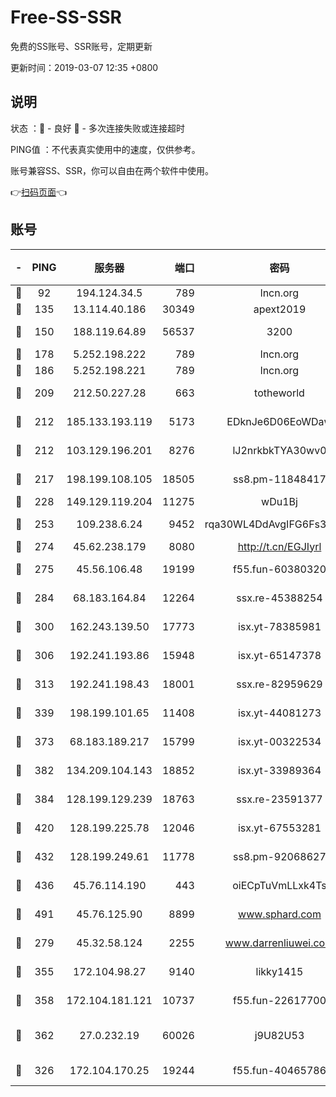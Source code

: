 # Free-SS-SSR

免费的SS账号、SSR账号，定期更新

更新时间：2019-03-07 12:35 +0800

## 说明

状态     ：🙂 - 良好 🙁 - 多次连接失败或连接超时

PING值   ：不代表真实使用中的速度，仅供参考。

账号兼容SS、SSR，你可以自由在两个软件中使用。

👉[扫码页面](https://liesauer.github.io/Free-SS-SSR/)👈

## 账号

|-|PING|服务器|端口|密码|加密方式|区域|
|:----:|:----:|:-----:|-----:|:----:|:----:|:----:|
|🙂|92|194.124.34.5|789|lncn.org|rc4|JP|
|🙂|135|13.114.40.186|30349|apext2019|chacha20|JP|
|🙂|150|188.119.64.89|56537|3200|aes-256-cfb|RU|
|🙂|178|5.252.198.222|789|lncn.org|rc4|JP|
|🙂|186|5.252.198.221|789|lncn.org|rc4|JP|
|🙂|209|212.50.227.28|663|totheworld|aes-256-cfb|US|
|🙂|212|185.133.193.119|5173|EDknJe6D06EoWDaw|aes-256-cfb|US|
|🙂|212|103.129.196.201|8276|lJ2nrkbkTYA30wv0|aes-256-cfb|US|
|🙂|217|198.199.108.105|18505|ss8.pm-11848417|aes-256-cfb|US|
|🙂|228|149.129.119.204|11275|wDu1Bj|rc4-md5|HK|
|🙂|253|109.238.6.24|9452|rqa30WL4DdAvgIFG6Fs3znzTa|aes-256-cfb|FR|
|🙂|274|45.62.238.179|8080|http://t.cn/EGJIyrl|rc4-md5|CA|
|🙂|275|45.56.106.48|19199|f55.fun-60380320|aes-256-cfb|US|
|🙂|284|68.183.164.84|12264|ssx.re-45388254|aes-256-cfb|US|
|🙂|300|162.243.139.50|17773|isx.yt-78385981|aes-256-cfb|US|
|🙂|306|192.241.193.86|15948|isx.yt-65147378|aes-256-cfb|US|
|🙂|313|192.241.198.43|18001|ssx.re-82959629|aes-256-cfb|US|
|🙂|339|198.199.101.65|11408|isx.yt-44081273|aes-256-cfb|US|
|🙂|373|68.183.189.217|15799|isx.yt-00322534|aes-256-cfb|SG|
|🙂|382|134.209.104.143|18852|isx.yt-33989364|aes-256-cfb|SG|
|🙂|384|128.199.129.239|18763|ssx.re-23591377|aes-256-cfb|SG|
|🙂|420|128.199.225.78|12046|isx.yt-67553281|aes-256-cfb|SG|
|🙂|432|128.199.249.61|11778|ss8.pm-92068627|aes-256-cfb|SG|
|🙂|436|45.76.114.190|443|oiECpTuVmLLxk4Ts|aes-256-cfb|AU|
|🙂|491|45.76.125.90|8899|www.sphard.com|aes-256-cfb|AU|
|🙂|279|45.32.58.124|2255|www.darrenliuwei.com|aes-256-cfb|JP|
|🙂|355|172.104.98.27|9140|likky1415|aes-256-cfb|JP|
|🙂|358|172.104.181.121|10737|f55.fun-22617700|aes-256-cfb|SG|
|🙂|362|27.0.232.19|60026|j9U82U53|xchacha20-ietf-poly1305|HK|
|🙁|326|172.104.170.25|19244|f55.fun-40465786|aes-256-cfb|SG|
